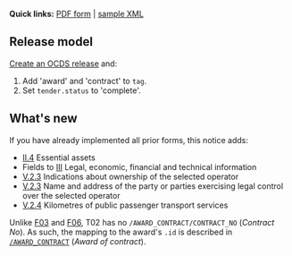 **Quick links:** [PDF form](http://simap.ted.europa.eu/documents/10184/49059/t02_en.pdf) | [sample XML](https://github.com/open-contracting/european-union-support/blob/main/output/samples/MOVE.xml)

## Release model

[Create an OCDS release](../operations.md#create-a-release) and:

1. Add 'award' and 'contract' to `tag`.
1. Set `tender.status` to 'complete'.

## What's new

If you have already implemented all prior forms, this notice adds:

* [II.4](#II.4) Essential assets
* Fields to [III](#III) Legal, economic, financial and technical information
* [V.2.3](#V.2.3) Indications about ownership of the selected operator
* [V.2.3](#V.2.3) Name and address of the party or parties exercising legal control over the selected operator
* [V.2.4](#V.2.4) Kilometres of public passenger transport services

Unlike [F03](F03) and [F06](F06), T02 has no `/AWARD_CONTRACT/CONTRACT_NO` (*Contract No*). As such, the mapping to the award's `.id` is described in [`/AWARD_CONTRACT`](#/AWARD_CONTRACT) (*Award of contract*).
